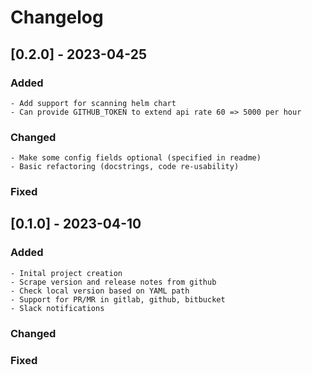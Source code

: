 # Changelog

## [0.2.0] - 2023-04-25

### Added
    - Add support for scanning helm chart
    - Can provide GITHUB_TOKEN to extend api rate 60 => 5000 per hour

### Changed
    - Make some config fields optional (specified in readme)
    - Basic refactoring (docstrings, code re-usability)

### Fixed 

## [0.1.0] - 2023-04-10

### Added
    - Inital project creation
    - Scrape version and release notes from github
    - Check local version based on YAML path
    - Support for PR/MR in gitlab, github, bitbucket
    - Slack notifications

### Changed

### Fixed 